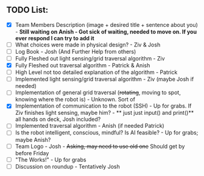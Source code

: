 ## TODO List:

- [x] Team Members Description (image + desired title + sentence about you) - **Still waiting on Anish - Got sick of
  waiting, needed to move on. If you ever respond I can try to add it**
- [ ] What choices were made in physical design? - Ziv & Josh
- [ ] Log Book - Josh (And Further Help from others)
- [ ] Fully Fleshed out light sensing/grid traversal algorithm - Ziv
- [x] Fully Fleshed out traversal algorithm - Patrick & Anish
- [ ] High Level not too detailed explanation of the algorithm - Patrick
- [ ] Implemented light sensing/grid traversal algorithm - Ziv (maybe Josh if needed)
- [ ] Implementation of general grid traversal (~~rotating~~, moving to spot, knowing where the robot is) - Unknown.
  Sort of
- [x] Implementation of communication to the robot (SSH) - Up for grabs. If Ziv finishes light sensing, maybe him? - **
just just input() and print()**
all hands on deck, Josh included?
- [ ] Implemented traversal algorithm - Anish (if needed Patrick)
- [ ] Is the robot intelligent, conscious, mindful? Is AI feasible? - Up for grabs; maybe Anish?
- [ ] Team Logo - Josh - ~~Asking, may need to use old one~~ Should get by before Friday
- [ ] "The Works!" - Up for grabs
- [ ] Discussion on roundup - Tentatively Josh